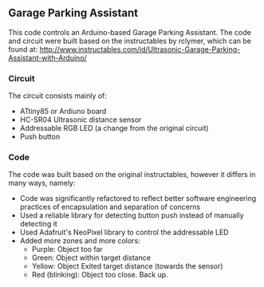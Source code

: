 ## Garage Parking Assistant

This code controls an Arduino-based Garage Parking Assistant. The code and circuit were built based on the instructables by rclymer, which can be found at:
    http://www.instructables.com/id/Ultrasonic-Garage-Parking-Assistant-with-Arduino/

### Circuit
The circuit consists mainly of:
- ATtiny85 or Ardiuno board
- HC-SR04 Ultrasonic distance sensor
- Addressable RGB LED (a change from the original circuit)
- Push button

### Code
The code was built based on the original instructables, however it differs in many ways, namely:
- Code was significantly refactored to reflect better software engineering practices of encapsulation and separation of concerns
- Used a reliable library for detecting button push instead of manually detecting it
- Used Adafruit's NeoPixel library to control the addressable LED
- Added more zones and more colors:
  - Purple: Object too far
  - Green: Object within target distance
  - Yellow: Object Exited target distance (towards the sensor)
  - Red (blinking): Object too close. Back up.
